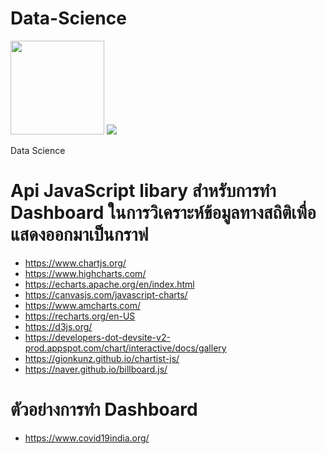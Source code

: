 # Data-Science
<img src="https://echarts.apache.org/en/images/logo.png" width="150"> <img src="https://www.chartjs.org/docs/latest/favicon.ico" > 

Data Science
# Api JavaScript libary สำหรับการทำ Dashboard ในการวิเคราะห์ข้อมูลทางสถิติเพื่อแสดงออกมาเป็นกราฟ
* https://www.chartjs.org/
* https://www.highcharts.com/
* https://echarts.apache.org/en/index.html
* https://canvasjs.com/javascript-charts/
* https://www.amcharts.com/
* https://recharts.org/en-US
* https://d3js.org/
* https://developers-dot-devsite-v2-prod.appspot.com/chart/interactive/docs/gallery
* https://gionkunz.github.io/chartist-js/
* https://naver.github.io/billboard.js/

# ตัวอย่างการทำ Dashboard
* https://www.covid19india.org/
